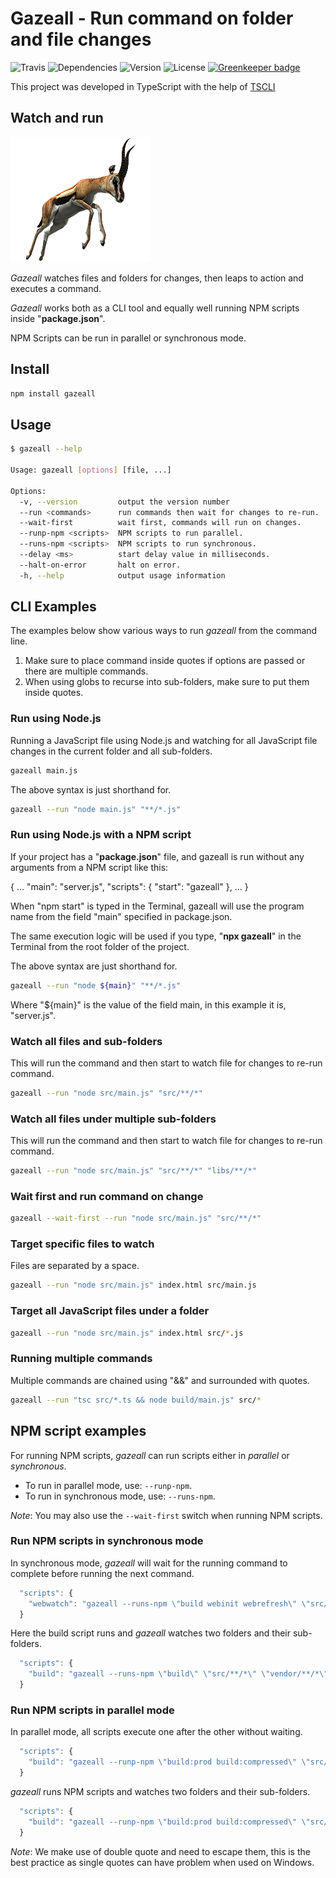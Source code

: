 # Gazeall - Run command on folder and file changes

![Travis](https://img.shields.io/travis/rajinder-yadav/gazeall.svg)
![Dependencies](https://david-dm.org/rajinder-yadav/gazeall.svg)
![Version](https://img.shields.io/badge/Gazeall-0.6.0-blue.svg)
![License](https://img.shields.io/badge/license-GPL--3.0-blue.svg)
[![Greenkeeper badge](https://badges.greenkeeper.io/rajinder-yadav/gazeall.svg)](https://greenkeeper.io/)

This project was developed in TypeScript with the help of [TSCLI](https://www.npmjs.com/package/tscli)

## Watch and run

![Image of Gazelle](img/gazelle.png)

_Gazeall_ watches files and folders for changes, then leaps to action and executes a command.

_Gazeall_ works both as a CLI tool and equally well running NPM scripts inside "__package.json__".

NPM Scripts can be run in parallel or synchronous mode.

## Install

```sh
npm install gazeall
```

## Usage

```sh
$ gazeall --help

Usage: gazeall [options] [file, ...]

Options:
  -v, --version         output the version number
  --run <commands>      run commands then wait for changes to re-run.
  --wait-first          wait first, commands will run on changes.
  --runp-npm <scripts>  NPM scripts to run parallel.
  --runs-npm <scripts>  NPM scripts to run synchronous.
  --delay <ms>          start delay value in milliseconds.
  --halt-on-error       halt on error.
  -h, --help            output usage information
```

## CLI Examples

The examples below show various ways to run _gazeall_ from the command line.

1. Make sure to place command inside quotes if options are passed or there are multiple commands.
1. When using globs to recurse into sub-folders, make sure to put them inside quotes.

### Run using Node.js

Running a JavaScript file using Node.js and watching for all JavaScript file changes in the current folder and all sub-folders.

```sh
gazeall main.js
```

The above syntax is just shorthand for.

```sh
gazeall --run "node main.js" "**/*.js"
```

### Run using Node.js with a NPM script

If your project has a "__package.json__" file, and gazeall is run without any arguments from a NPM script like this:

{
  ...
  "main": "server.js",
  "scripts": {
    "start": "gazeall"
  },
  ...
}

When "npm start" is typed in the Terminal, gazeall will use the program name from the field "main" specified in package.json.

The same execution logic will be used if you type, "__npx gazeall__" in the Terminal from the root folder of the project.

The above syntax are just shorthand for.

```sh
gazeall --run "node ${main}" "**/*.js"
```

Where "${main}" is the value of the field main, in this example it is, "server.js".

### Watch all files and sub-folders

This will run the command and then start to watch file for changes to re-run command.

```sh
gazeall --run "node src/main.js" "src/**/*"
```

### Watch all files under multiple sub-folders

This will run the command and then start to watch file for changes to re-run command.

```sh
gazeall --run "node src/main.js" "src/**/*" "libs/**/*"
```

### Wait first and run command on change

```sh
gazeall --wait-first --run "node src/main.js" "src/**/*"
```

### Target specific files to watch

Files are separated by a space.

```sh
gazeall --run "node src/main.js" index.html src/main.js
```

### Target all JavaScript files under a folder

```sh
gazeall --run "node src/main.js" index.html src/*.js
```

### Running multiple commands

Multiple commands are chained using "&&" and surrounded with quotes.

```sh
gazeall --run "tsc src/*.ts && node build/main.js" src/*
```

## NPM script examples

For running NPM scripts, _gazeall_ can run scripts either in _parallel_ or _synchronous_.

* To run in parallel mode, use: `--runp-npm`.
* To run in synchronous mode, use: `--runs-npm`.

_Note_: You may also use the `--wait-first` switch when running NPM scripts.

### Run NPM scripts in synchronous mode

In synchronous mode, _gazeall_ will wait for the running command to complete before running the next command.

```js
  "scripts": {
    "webwatch": "gazeall --runs-npm \"build webinit webrefresh\" \"src/**/*\""
  }
```

Here the build script runs and _gazeall_ watches two folders and their sub-folders.

```js
  "scripts": {
    "build": "gazeall --runs-npm \"build\" \"src/**/*\" \"vendor/**/*\""
  }
```

### Run NPM scripts in parallel mode

In parallel mode, all scripts execute one after the other without waiting.

```js
  "scripts": {
    "build": "gazeall --runp-npm \"build:prod build:compressed\" \"src/**/*\""
  }
```

_gazeall_ runs NPM scripts and watches two folders and their sub-folders.

```js
  "scripts": {
    "build": "gazeall --runp-npm \"build:prod build:compressed\" \"src/**/*\" \"vendor/**/*\""
  }
```

_Note_: We make use of double quote and need to escape them, this is the best practice as single quotes can have problem when used on Windows.
